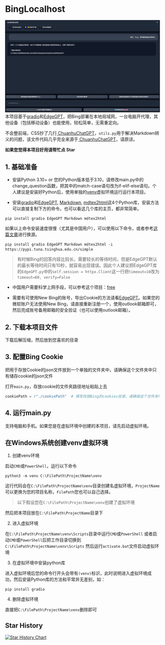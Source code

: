 # BingLocalhost
![preview](/preview.png)
本项目基于[gradio](https://github.com/gradio-app/gradio)和[EdgeGPT](https://github.com/acheong08/EdgeGPT)，把Bing部署在本地局域网，一台电脑开代理，其他设备（包括移动设备）也能使用，轻松简单，无需重定向。

不会整前端，CSS抄了几行[
ChuanhuChatGPT](https://github.com/GaiZhenbiao/ChuanhuChatGPT)，`utils.py`用于解决Markdown转义的问题，该文件代码几乎完全来源于[
ChuanhuChatGPT](https://github.com/GaiZhenbiao/ChuanhuChatGPT)，请原谅。

**如果您觉得本项目好用请帮忙点 Star**

## 1. 基础准备
- 安装Python 3.10+ or 您的Python版本低于3.10，请修改main.py中的change_question函数，把其中的match-case语句改为if-elif-else语句。个人建议是安装好Python后，使用单独的[venv](#在windows系统创建venv虚拟环境)虚拟环境运行运行本项目。

- 安装[gradio](https://github.com/gradio-app/gradio)和[EdgeGPT](https://github.com/acheong08/EdgeGPT), [Markdown](https://github.com/Python-Markdown/markdown), [mdtex2html](https://github.com/polarwinkel/mdtex2html)这4个Python库，安装方法可以直接复制下方的命令，也可以看这几个库的主页，都非常简单。
```
pip install gradio EdgeGPT Markdown mdtex2html
```
如果以上命令安装速度很慢（尤其是中国用户），可以使用以下命令，或者参考[这篇文章](https://zhuanlan.zhihu.com/p/371539969)进行换源。
```
pip install gradio EdgeGPT Markdown mdtex2html -i https://pypi.tuna.tsinghua.edu.cn/simple
```

> 有时候Bing的回答内容比较长，需要较长的等待时间，但是EdgeGPT默认的最长等待时间只有10秒，就容易出现错误。因此个人建议把EdgeGPT库的`EdgeGPT.py`中的`self.session = httpx.Client`这一行把`timeout=10`改为`timeout=60, verify=False`

- 中国用户需要科学上网手段，可以参考这个项目：[free](https://github.com/freefq/free)

- 需要有可使用New Bing的账号，导出Cookie的方法请看[EdgeGPT](https://github.com/acheong08/EdgeGPT)。如果您的微软账户无法使用New Bing，请直接重新注册一个，使用outlook邮箱即可，然后完成账号备用邮箱的安全验证（也可以使用outlook邮箱）。

## 2. 下载本项目文件
下载后解压缩，然后放到您喜欢的目录

## 3. 配置Bing Cookie
把用于存放Cookie的json文件放到一个单独的文件夹中，请确保这个文件夹中只有储存cookie的json文件

打开`main.py`，存放cookie的文件夹路径地址粘贴上去
```python
cookiePath = r"./cookiePath"  # 填写存放Bing的cookies目录，请确保这个文件夹中只有储存cookie的json文件
```

## 4. 运行main.py
支持电脑和手机。如果您是在虚拟环境中创建的本项目，请先启动虚拟环境。

## 在Windows系统创建venv虚拟环境
1. 创建venv环境

启动`CMD`或`PowerShell`，运行以下命令
```
python3 -m venv C:\FilePath\ProjectName\venv
```
这行代码会在`C:\FilePath\ProjectName\venv`目录创建名虚拟环境，`ProjectName`可以更换为您的项目名称，`FilePath`您也可以自己选择。

> 以下假设您在`C:\FilePath\ProjectName\venv`创建了虚拟环境

然后把本项目放在`C:\FilePath\ProjectName`目录下

2. 进入虚拟环境

在`C:\FilePath\ProjectName\venv\Scripts`目录中运行`CMD`或`PowerShell`
或者启动`CMD`或`PowerShell`后把工作目录切换到`C:\FilePath\ProjectName\venv\Scripts`
然后运行`activate.bat`文件启动虚拟环境

3. 在虚拟环境中安装python库

进入虚拟环境后您的命令行开头会带有`(venv)`标识，此时说明进入虚拟环境成功，然后安装Python库的方法和平常并无差别，如：
```
pip install gradio
```

4. 删除虚拟环境

直接把`C:\FilePath\ProjectName\venv`删除即可

## Star History

[![Star History Chart](https://api.star-history.com/svg?repos=gG8Fkpxq/BingLocalhost&type=Date)](https://star-history.com/#gG8Fkpxq/BingLocalhost&Date)
